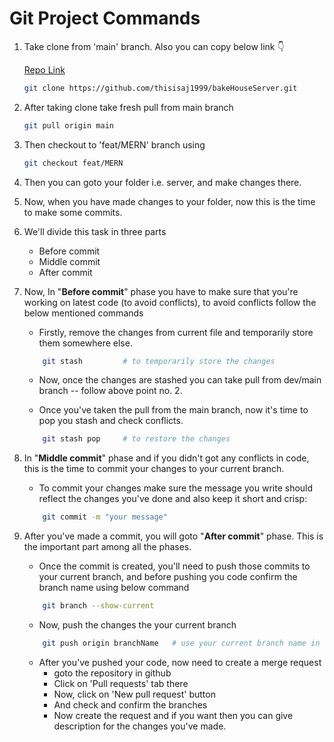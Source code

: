 # Git Project Commands

1. Take clone from 'main' branch. Also you can copy below link 👇
   
   [Repo Link](https://github.com/thisisaj1999/bakeHouseRepo.git)

   ```Bash
   git clone https://github.com/thisisaj1999/bakeHouseServer.git
   ```

2. After taking clone take fresh pull from main branch 

   ```Bash
   git pull origin main
   ```

3. Then checkout to 'feat/MERN' branch using
   
   ```Bash
   git checkout feat/MERN
   ```

4. Then you can goto your folder i.e. server, and make changes there.

5. Now, when you have made changes to your folder, now this is the time to make some commits.

6. We'll divide this task in three parts 
   - Before commit
   - Middle commit
   - After commit

7. Now, In "**Before commit**" phase you have to make sure that you're working on latest code (to avoid conflicts), to avoid conflicts follow the below mentioned commands
   
   - Firstly, remove the changes from current file and temporarily store them somewhere else.
    
    ```Bash
        git stash         # to temporarily store the changes
    ```
   - Now, once the changes are stashed you can take pull from dev/main branch   -- follow above point no. 2.

   - Once you've taken the pull from the main branch, now it's time to pop you stash and check conflicts.

    ```Bash
        git stash pop     # to restore the changes      
    ```

8. In "**Middle commit**" phase and if you didn't got any conflicts in code, this is the time to commit your changes to your current branch.

    - To commit your changes make sure the message you write should reflect the changes you've done and also keep it short and crisp: 
  
    ```Bash
        git commit -m "your message"
    ```

9. After you've made a commit, you will goto "**After commit**" phase. This is the important part among all the phases.
    
    - Once the commit is created, you'll need to push those commits to your current branch, and before pushing you code confirm the branch name using below command
    
    ```Bash
        git branch --show-current
    ``` 

    - Now, push the changes the your current branch

    ```Bash
        git push origin branchName   # use your current branch name in 'branchName'
    ```

    - After you've pushed your code, now need to create a merge request
      <br/>
        - goto the repository in github
        - Click on 'Pull requests' tab there
        - Now, click on 'New pull request' button
        - And check and confirm the branches
        - Now create the request and if you want then you can give description for the changes you've made.
